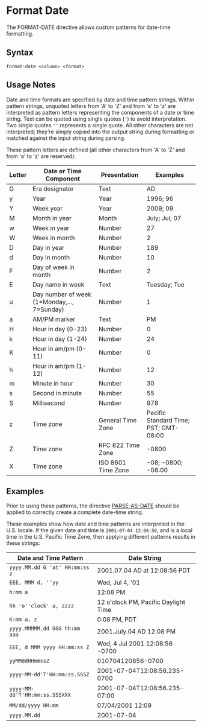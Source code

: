 # Format Date

The FORMAT-DATE directive allows custom patterns for date-time formatting.


## Syntax
```
format-date <column> <format>
```

## Usage Notes

Date and time formats are specified by date and time pattern strings. Within pattern
strings, unquoted letters from 'A' to 'Z' and from 'a' to 'z' are interpreted as pattern
letters representing the components of a date or time string. Text can be quoted using
single quotes (`'`) to avoid interpretation. Two single quotes `''` represents a single
quote. All other characters are not interpreted; they're simply copied into the output
string during formatting or matched against the input string during parsing.

These pattern letters are defined (all other characters from 'A' to 'Z' and from 'a' to 'z' are reserved):

| Letter | Date or Time Component                      | Presentation       | Examples                              |
| ------ | ------------------------------------------- | ------------------ | ------------------------------------- |
| G      | Era designator                              | Text               | AD                                    |
| y      | Year                                        | Year               | 1996; 96                              |
| Y      | Week year                                   | Year               | 2009; 09                              |
| M      | Month in year                               | Month              | July; Jul; 07                         |
| w      | Week in year                                | Number             | 27                                    |
| W      | Week in month                               | Number             | 2                                     |
| D      | Day in year                                 | Number             | 189                                   |
| d      | Day in month                                | Number             | 10                                    |
| F      | Day of week in month                        | Number             | 2                                     |
| E      | Day name in week                            | Text               | Tuesday; Tue                          |
| u      | Day number of week (1=Monday,..., 7=Sunday) | Number             | 1                                     |
| a      | AM/PM marker                                | Text               | PM                                    |
| H      | Hour in day (0-23)                          | Number             | 0                                     |
| k      | Hour in day (1-24)                          | Number             | 24                                    |
| K      | Hour in am/pm (0-11)                        | Number             | 0                                     |
| h      | Hour in am/pm (1-12)                        | Number             | 12                                    |
| m      | Minute in hour                              | Number             | 30                                    |
| s      | Second in minute                            | Number             | 55                                    |
| S      | Millisecond                                 | Number             | 978                                   |
| z      | Time zone                                   | General Time Zone  | Pacific Standard Time; PST; GMT-08:00 |
| Z      | Time zone                                   | RFC 822 Time Zone  | -0800                                 |
| X      | Time zone                                   | ISO 8601 Time Zone | -08; -0800; -08:00                    |


## Examples

Prior to using these patterns, the directive [PARSE-AS-DATE](parse-as-date.md) should be applied
to correctly create a complete date-time string.

These examples show how date and time patterns are interpreted in the U.S. locale. If the
given date and time is `2001-07-04 12:08:56`, and is a local time in the U.S. Pacific Time
Zone, then applying different patterns results in these strings:

| Date and Time Pattern          | Date String                          |
| ------------------------------ | ------------------------------------ |
| `yyyy.MM.dd G 'at' HH:mm:ss z` | 2001.07.04 AD at 12:08:56 PDT        |
| `EEE, MMM d, ''yy`             | Wed, Jul 4, '01                      |
| `h:mm a`                       | 12:08 PM                             |
| `hh 'o''clock' a, zzzz`        | 12 o'clock PM, Pacific Daylight Time |
| `K:mm a, z`                    | 0:08 PM, PDT                         |
| `yyyy.MMMMM.dd GGG hh:mm aaa`  | 2001.July.04 AD 12:08 PM             |
| `EEE, d MMM yyyy HH:mm:ss Z`   | Wed, 4 Jul 2001 12:08:56 -0700       |
| `yyMMddHHmmssZ`                | 010704120856-0700                    |
| `yyyy-MM-dd'T'HH:mm:ss.SSSZ`   | 2001-07-04T12:08:56.235-0700         |
| `yyyy-MM-dd'T'HH:mm:ss.SSSXXX` | 2001-07-04T12:08:56.235-07:00        |
| `MM/dd/yyyy HH:mm`             | 07/04/2001 12:09                     |
| `yyyy.MM.dd`                   | 2001-07-04                           |

